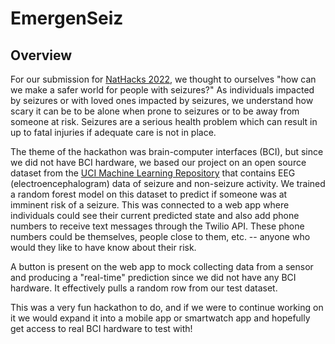 # EmergenSeiz

## Overview
For our submission for [NatHacks 2022](https://neuralberta.tech/event/nathack), we thought to ourselves "how can we make a safer world for people with seizures?" As individuals impacted by seizures or with loved ones impacted by seizures, we understand how scary it can be to be alone when prone to seizures or to be away from someone at risk. Seizures are a serious health problem which can result in up to fatal injuries if adequate care is not in place.

The theme of the hackathon was brain-computer interfaces (BCI), but since we did not have BCI hardware, we based our project on an open source dataset from the [UCI Machine Learning Repository](https://archive.ics.uci.edu/ml/datasets/Epileptic+Seizure+Recognition) that contains EEG (electroencephalogram) data of seizure and non-seizure activity. We trained a random forest model on this dataset to predict if someone was at imminent risk of a seizure. This was connected to a web app where individuals could see their current predicted state and also add phone numbers to receive text messages through the Twilio API. These phone numbers could be themselves, people close to them, etc. -- anyone who would they like to have know about their risk. 

A button is present on the web app to mock collecting data from a sensor and producing a "real-time" prediction since we did not have any BCI hardware. It effectively pulls a random row from our test dataset.

This was a very fun hackathon to do, and if we were to continue working on it we would expand it into a mobile app or smartwatch app and hopefully get access to real BCI hardware to test with!